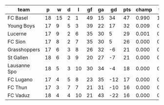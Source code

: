 |     team     | p  | w  | d | l  | gf | ga | gd  | pts | champ | top2  | top3  | top4  |  5-7  | bot4  | bot3  | bot2  |
|--------------|----|----|---|----|----|----|-----|-----|-------|-------|-------|-------|-------|-------|-------|-------|
| FC Basel     | 18 | 15 | 2 |  1 | 49 | 15 |  34 |  47 | 0.990 | 1.000 | 1.000 | 1.000 | 0.000 | 0.000 | 0.000 | 0.000|
| Young Boys   | 17 |  9 | 5 |  3 | 39 | 22 |  17 |  32 | 0.009 | 0.674 | 0.903 | 0.981 | 0.019 | 0.001 | 0.000 | 0.000|
| Lucerne      | 17 |  9 | 2 |  6 | 35 | 30 |   5 |  29 | 0.001 | 0.181 | 0.555 | 0.860 | 0.135 | 0.015 | 0.005 | 0.001|
| FC Sion      | 17 |  8 | 2 |  7 | 35 | 30 |   5 |  26 | 0.000 | 0.136 | 0.460 | 0.813 | 0.178 | 0.025 | 0.009 | 0.002|
| Grasshoppers | 17 |  6 | 3 |  8 | 26 | 32 |  -6 |  21 | 0.000 | 0.006 | 0.039 | 0.143 | 0.648 | 0.373 | 0.210 | 0.091|
| St Gallen    | 18 |  6 | 3 |  9 | 20 | 27 |  -7 |  21 | 0.000 | 0.002 | 0.021 | 0.093 | 0.625 | 0.478 | 0.282 | 0.134|
| Lausanne Spo | 18 |  5 | 3 | 10 | 30 | 34 |  -4 |  18 | 0.000 | 0.001 | 0.014 | 0.061 | 0.554 | 0.593 | 0.384 | 0.203|
| FC Lugano    | 17 |  4 | 5 |  8 | 23 | 35 | -12 |  17 | 0.000 | 0.000 | 0.005 | 0.022 | 0.373 | 0.780 | 0.605 | 0.396|
| FC Thun      | 17 |  3 | 7 |  7 | 21 | 31 | -10 |  16 | 0.000 | 0.001 | 0.004 | 0.025 | 0.370 | 0.775 | 0.605 | 0.386|
| FC Vaduz     | 18 |  4 | 4 | 10 | 21 | 43 | -22 |  16 | 0.000 | 0.000 | 0.000 | 0.002 | 0.097 | 0.959 | 0.901 | 0.788|
